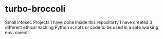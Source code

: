 # turbo-broccoli
Small infosec Projects I have done
Inside this  repositorty I have created 3 different ethical hacking Python scripts or code to be used in a safe working enviroment.
